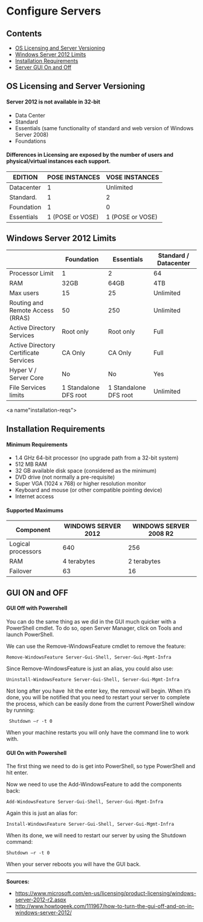 # Configure Servers

## Contents
- [OS Licensing and Server Versioning](#licensing)
- [Windows Server 2012 Limits](#windows-limits)
- [Installation Requirements](#installation-reqs)
- [Server GUI On and Off](#gui)

<a name="licensing"></a>
## OS Licensing and Server Versioning

#### Server 2012 is not available in 32-bit
- Data Center
- Standard
- Essentials (same functionality of standard and web version of Windows Server 2008)
- Foundations

#### Differences in Licensing are exposed by the number of users and physical/virtual instances each support.

| EDITION    | POSE INSTANCES   | VOSE INSTANCES   |
| ---------- | ---------------- | ---------------- |
| Datacenter | 1                | Unlimited        |
| Standard.  | 1                | 2                |
| Foundation | 1                | 0                |
| Essentials | 1 (POSE or VOSE) | 1 (POSE or VOSE) |

<a name="windows-limits"></a>
## Windows Server 2012 Limits

|                                       | Foundation            | Essentials            | Standard / Datacenter |
| ------------------------------------- | --------------------- | --------------------- | ----------------------|
| Processor Limit                       | 1                     | 2                     | 64                    |
| RAM                                   | 32GB                  | 64GB                  | 4TB                   |
| Max users                             | 15                    | 25                    | Unlimited             |
| Routing and Remote Access (RRAS)      | 50                    | 250                   | Unlimited             |
| Active Directory Services             | Root only             | Root only             | Full                  |
| Active Directory Certificate Services | CA Only               | CA Only               | Full                  |
| Hyper V / Server Core                 | No                    | No                    | Yes                   |
| File Services limits                  | 1 Standalone DFS root | 1 Standalone DFS root | Unlimited             |

<a name"installation-reqs"></a>
## Installation Requirements

#### Minimum Requirements
- 1.4 GHz 64-bit processor (no upgrade path from a 32-bit system)
- 512 MB RAM
- 32 GB available disk space (considered as the minimum)
- DVD drive (not normally a pre-requisite)
- Super VGA (1024 x 768) or higher resolution monitor
- Keyboard and mouse (or other compatible pointing device)
- Internet access

#### Supported Maximums

| Component          | WINDOWS SERVER 2012 | WINDOWS SERVER 2008 R2 |
| ------------------ | ------------------- | ---------------------- |
| Logical processors | 640                 | 256                    |
| RAM                | 4 terabytes         | 2 terabytes            |
| Failover           | 63                  | 16                     |

<a name="gui"></a>
## GUI ON and OFF

#### GUI Off with Powershell

You can do the same thing as we did in the GUI much quicker with a PowerShell cmdlet. To do so, open Server Manager, click on Tools and launch PowerShell.

We can use the Remove-WindowsFeature cmdlet to remove the feature:

```
Remove-WindowsFeature Server-Gui-Shell, Server-Gui-Mgmt-Infra
```

Since Remove-WindowsFeature is just an alias, you could also use:

```
Uninstall-WindowsFeature Server-Gui-Shell, Server-Gui-Mgmt-Infra
```

Not long after you have  hit the enter key, the removal will begin. When it’s done, you will be notified that you need to restart your server to complete the process, which can be easily done from the current PowerShell window by running:

```
 Shutdown –r -t 0
```

When your machine restarts you will only have the command line to work with.


#### GUI On with Powershell

The first thing we need to do is get into PowerShell, so type PowerShell and hit enter.

Now we need to use the Add-WindowsFeature to add the components  back:

```
Add-WindowsFeature Server-Gui-Shell, Server-Gui-Mgmt-Infra
```

Again this is just an alias for:

```
Install-WindowsFeature Server-Gui-Shell, Server-Gui-Mgmt-Infra
```

When its done, we will need to restart our server by using the Shutdown command:

```
Shutdown –r -t 0
```

When your server reboots you will have the GUI back.

----

**Sources:**
- https://www.microsoft.com/en-us/licensing/product-licensing/windows-server-2012-r2.aspx
- http://www.howtogeek.com/111967/how-to-turn-the-gui-off-and-on-in-windows-server-2012/

